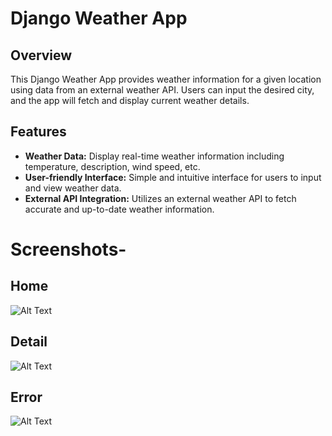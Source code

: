 # Django Weather App

## Overview
This Django Weather App provides weather information for a given location using data from an external weather API. Users can input the desired city, and the app will fetch and display current weather details.

## Features
- **Weather Data:** Display real-time weather information including temperature, description, wind speed, etc.
- **User-friendly Interface:** Simple and intuitive interface for users to input and view weather data.
- **External API Integration:** Utilizes an external weather API to fetch accurate and up-to-date weather information.

# Screenshots-

## Home
![Alt Text](screenshot/home.png)

## Detail
![Alt Text](url/to/your/screenshot.png)

## Error
![Alt Text](url/to/your/screenshot.png)

